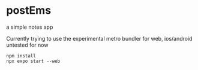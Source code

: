 # postEms

a simple notes app

Currently trying to use the experimental metro bundler for web, ios/android untested for now

```
npm install
npx expo start --web
```
